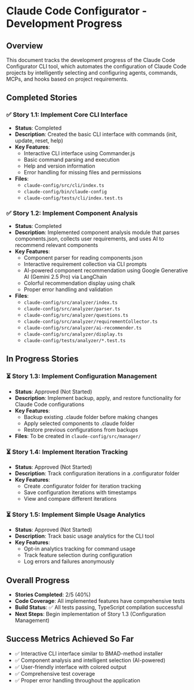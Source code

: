 # Claude Code Configurator - Development Progress

## Overview
This document tracks the development progress of the Claude Code Configurator CLI tool, which automates the configuration of Claude Code projects by intelligently selecting and configuring agents, commands, MCPs, and hooks based on project requirements.

## Completed Stories

### ✅ Story 1.1: Implement Core CLI Interface
- **Status**: Completed
- **Description**: Created the basic CLI interface with commands (init, update, reset, help)
- **Key Features**:
  - Interactive CLI interface using Commander.js
  - Basic command parsing and execution
  - Help and version information
  - Error handling for missing files and permissions
- **Files**:
  - `claude-config/src/cli/index.ts`
  - `claude-config/bin/claude-config`
  - `claude-config/tests/cli/index.test.ts`

### ✅ Story 1.2: Implement Component Analysis
- **Status**: Completed
- **Description**: Implemented component analysis module that parses components.json, collects user requirements, and uses AI to recommend relevant components
- **Key Features**:
  - Component parser for reading components.json
  - Interactive requirement collection via CLI prompts
  - AI-powered component recommendation using Google Generative AI (Gemini 2.5 Pro) via LangChain
  - Colorful recommendation display using chalk
  - Proper error handling and validation
- **Files**:
  - `claude-config/src/analyzer/index.ts`
  - `claude-config/src/analyzer/parser.ts`
  - `claude-config/src/analyzer/questions.ts`
  - `claude-config/src/analyzer/requirementCollector.ts`
  - `claude-config/src/analyzer/ai-recommender.ts`
  - `claude-config/src/analyzer/display.ts`
  - `claude-config/tests/analyzer/*.test.ts`

## In Progress Stories

### ⏳ Story 1.3: Implement Configuration Management
- **Status**: Approved (Not Started)
- **Description**: Implement backup, apply, and restore functionality for Claude Code configurations
- **Key Features**:
  - Backup existing .claude folder before making changes
  - Apply selected components to .claude folder
  - Restore previous configurations from backups
- **Files**: To be created in `claude-config/src/manager/`

### ⏳ Story 1.4: Implement Iteration Tracking
- **Status**: Approved (Not Started)
- **Description**: Track configuration iterations in a .configurator folder
- **Key Features**:
  - Create .configurator folder for iteration tracking
  - Save configuration iterations with timestamps
  - View and compare different iterations

### ⏳ Story 1.5: Implement Simple Usage Analytics
- **Status**: Approved (Not Started)
- **Description**: Track basic usage analytics for the CLI tool
- **Key Features**:
  - Opt-in analytics tracking for command usage
  - Track feature selection during configuration
  - Log errors and failures anonymously

## Overall Progress
- **Stories Completed**: 2/5 (40%)
- **Code Coverage**: All implemented features have comprehensive tests
- **Build Status**: ✅ All tests passing, TypeScript compilation successful
- **Next Steps**: Begin implementation of Story 1.3 (Configuration Management)

## Success Metrics Achieved So Far
- ✅ Interactive CLI interface similar to BMAD-method installer
- ✅ Component analysis and intelligent selection (AI-powered)
- ✅ User-friendly interface with colored output
- ✅ Comprehensive test coverage
- ✅ Proper error handling throughout the application
